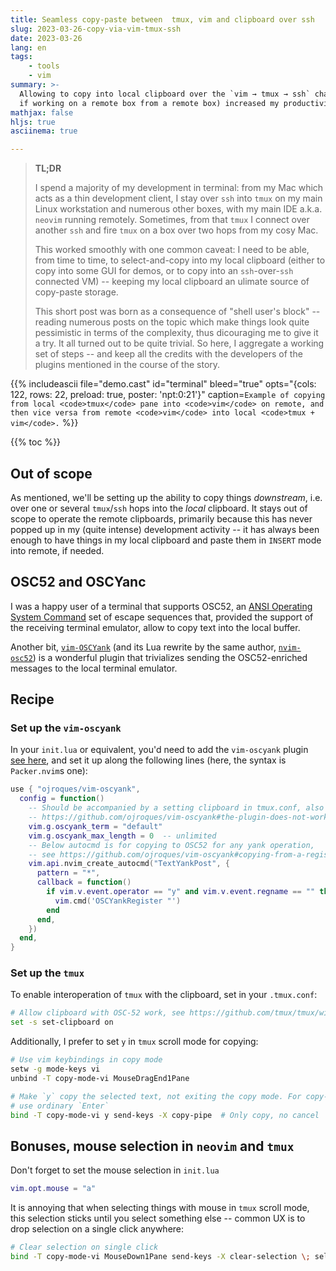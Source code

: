 ```yaml
---
title: Seamless copy-paste between  tmux, vim and clipboard over ssh
slug: 2023-03-26-copy-via-vim-tmux-ssh
date: 2023-03-26
lang: en
tags:
    - tools
    - vim
summary: >-
  Allowing to copy into local clipboard over the `vim → tmux → ssh` chain (possibly multiple hops
  if working on a remote box from a remote box) increased my productivity from 95% to 100% :)
mathjax: false
hljs: true
asciinema: true

---
```


> **TL;DR**
>
> I spend a majority of my development in terminal: from my Mac which acts as a thin development client, I stay over `ssh` into `tmux` on
  my main Linux workstation and numerous other boxes, with my main IDE a.k.a. `neovim` running remotely. Sometimes, from
  that `tmux` I connect over another `ssh` and fire `tmux` on a box over two hops from my cosy Mac.
> 
> This worked smoothly with one common caveat: I need to be able, from time to time, to select-and-copy into my local
  clipboard (either to copy into some GUI for demos, or to copy into an `ssh`-over-`ssh` connected VM) -- keeping my 
  local clipboard an ulimate source of copy-paste storage. 
>
> This short post was born as a consequence of "shell user's block" -- reading numerous posts on the topic which make
  things look quite pessimistic in terms of the complexity, thus dicouraging me to give it a try. It all turned out to be
  quite trivial. So here, I aggregate a working set of steps -- and keep all the credits with the developers of the 
  plugins mentioned in the course of the story.

{{% includeascii file="demo.cast" id="terminal" bleed="true" opts="{cols: 122, rows: 22, preload: true, poster: 'npt:0:21'}" 
caption=`Example of copying from local <code>tmux</code> pane into <code>vim</code> on remote, and then
vice versa from remote <code>vim</code> into local <code>tmux + vim</code>.` %}}

{{% toc %}}

## Out of scope

As mentioned, we'll be setting up the ability to copy things *downstream*, i.e. over one or several `tmux`/`ssh` hops
into the *local* clipboard. It stays out of scope to operate the remote clipboards, primarily because this has never
popped up in my (quite intense) development activity -- it has always been enough to have things in my local clipboard
and paste them in `INSERT` mode into remote, if needed.

## OSC52 and OSCYanc

I was a happy user of a terminal that supports OSC52, an [ANSI Operating System Command][osc52] set of escape sequences
that, provided the support of the receiving terminal emulator, allow to copy text into the local buffer.

Another bit, [`vim-OSCYank`][yank] (and its Lua rewrite by the same author, [`nvim-osc52`][nvim]) is a wonderful plugin 
that trivializes sending the OSC52-enriched messages to the local terminal emulator.

## Recipe

### Set up the `vim-oscyank` 

In your `init.lua` or equivalent, you'd need to add the `vim-oscyank` plugin [see here][yank], and set it up along 
the following lines (here, the syntax is `Packer.nvim`s one):
```lua
use { "ojroques/vim-oscyank",
  config = function()
    -- Should be accompanied by a setting clipboard in tmux.conf, also see
    -- https://github.com/ojroques/vim-oscyank#the-plugin-does-not-work-with-tmux
    vim.g.oscyank_term = "default"
    vim.g.oscyank_max_length = 0  -- unlimited
    -- Below autocmd is for copying to OSC52 for any yank operation,
    -- see https://github.com/ojroques/vim-oscyank#copying-from-a-register
    vim.api.nvim_create_autocmd("TextYankPost", {
      pattern = "*",
      callback = function()
        if vim.v.event.operator == "y" and vim.v.event.regname == "" then
          vim.cmd('OSCYankRegister "')
        end
      end,
    })
  end,
}
```


### Set up the `tmux`

To enable interoperation of `tmux` with the clipboard, set in your `.tmux.conf`:
```bash
# Allow clipboard with OSC-52 work, see https://github.com/tmux/tmux/wiki/Clipboard
set -s set-clipboard on
```

Additionally, I prefer to set `y` in `tmux` scroll mode for copying:
```bash
# Use vim keybindings in copy mode
setw -g mode-keys vi
unbind -T copy-mode-vi MouseDragEnd1Pane

# Make `y` copy the selected text, not exiting the copy mode. For copy-and-exit
# use ordinary `Enter`
bind -T copy-mode-vi y send-keys -X copy-pipe  # Only copy, no cancel
```


## Bonuses, mouse selection in `neovim` and `tmux`

Don't forget to set the mouse selection in `init.lua`

```lua
vim.opt.mouse = "a"
```

It is annoying that when selecting things with mouse in `tmux` scroll mode, this selection sticks
until you select something else -- common UX is to drop selection on a single click anywhere:

```bash
# Clear selection on single click
bind -T copy-mode-vi MouseDown1Pane send-keys -X clear-selection \; select-pane
```

[osc52]: https://en.wikipedia.org/wiki/ANSI_escape_code#Escape_sequences
[yank]: https://github.com/ojroques/vim-oscyank
[nvim]: https://github.com/ojroques/nvim-osc52

